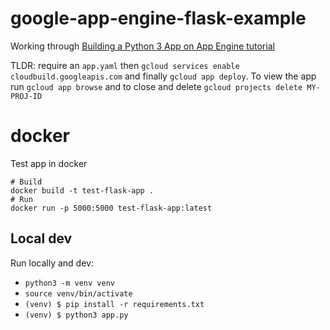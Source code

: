 # google-app-engine-flask-example
Working through [Building a Python 3 App on App Engine tutorial](https://cloud.google.com/appengine/docs/standard/python3/building-app)

TLDR: require an `app.yaml` then `gcloud services enable cloudbuild.googleapis.com` and finally `gcloud app deploy`. To view the app run `gcloud app browse` and to close and delete `gcloud projects delete MY-PROJ-ID`

# docker
Test app in docker
```
# Build
docker build -t test-flask-app .
# Run
docker run -p 5000:5000 test-flask-app:latest
```


## Local dev
Run locally and dev:
* `python3 -m venv venv`
* `source venv/bin/activate`
* `(venv) $ pip install -r requirements.txt`
* `(venv) $ python3 app.py`
